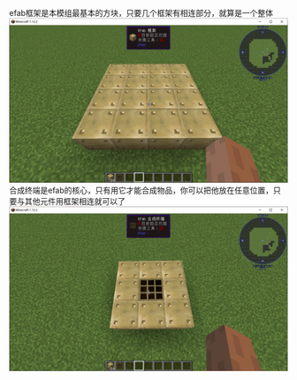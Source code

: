 efab框架是本模组最基本的方块，只要几个框架有相连部分，就算是一个整体
![Example](1.png)
合成终端是efab的核心，只有用它才能合成物品，你可以把他放在任意位置，只要与其他元件用框架相连就可以了
![Example](2.png)